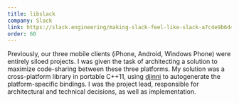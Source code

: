 ```yaml
---
title: libslack
company: Slack
link: https://slack.engineering/making-slack-feel-like-slack-a7c4e9b6d4fb#.vqzv3gryq
order: 60
---
```


Previously, our three mobile clients (iPhone, Android, Windows Phone) were entirely siloed projects. I was given the task of architecting a solution to maximize code-sharing between these three platforms. My solution was a cross-platform library in portable C++11, using [djinni](https://github.com/dropbox/djinni) to autogenerate the platform-specific bindings. I was the project lead, responsible for architectural and technical decisions, as well as implementation.